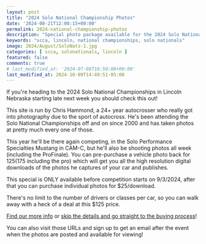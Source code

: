 ```yaml
---
layout: post
title: "2024 Solo National Championship Photos"
date: '2024-08-21T12:00:15+00:00'
permalink: 2024-national-championship-photos
description: "Special photo package available for the 2024 Solo National Championships"
keywords: "scca, lincoln, national championships, solo nationals"
image: 2024/August/SoloNats-1.jpg
categories: [ scca, solonationals, lincoln ]
featured: false
comments: true
# last_modified_at: '2024-07-08T16:50:08+00:00'
last_modified_at: 2024-10-09T14:49:51-05:00
---
```

If you're heading to the 2024 Solo National Championships in Lincoln Nebraska starting late next week you should check this out! 

This site is run by Chris Hammond, a 24+ year autocrosser who really got into photography due to the sport of autocross. He's been attending the Solo National Championships off and on since 2000 and has taken photos at pretty much every one of those.

This year he'll be there again competing, in the Solo Performance Specialties Mustang in CAM-C, but he'll also be shooting photos all week (including the ProFinale). You can pre-purchase a vehicle photo back for $125 ($175 including the pro) which will get you all the high resolution digital downloads of the photos he captures of your car and publishes. 

This special is ONLY available before competition starts on 9/3/2024, after that you can purchase individual photos for $25/download. 

There's no limit to the number of drivers or classes per car, so you can walk away with a heck of a deal at this $125 price. 

[Find our more info](https://rainbowmarks.com/Events/2024/08/SoloNationals) or [skip the details and go straight to the buying process](https://rainbowmarks.square.site/product/2024-solo-nationals/4)!

You can also visit those URLs and sign up to get an email after the event when the photos are posted and available for viewing!

